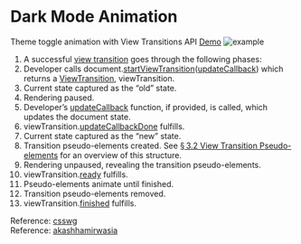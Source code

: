 # Dark Mode Animation
Theme toggle animation with View Transitions API
[Demo](https://drafts.csswg.org/css-view-transitions-1)
![example]()

<ol>
  <li>
    A successful
    <a href="https://drafts.csswg.org/css-view-transitions-1/#view-transitions"
      >view transition</a
    >
    goes through the following phases:
  </li>
  <li>
    Developer calls document.<a
      href="https://drafts.csswg.org/css-view-transitions-1/#dom-document-startviewtransition"
      >startViewTransition</a
    >(<a
      href="https://drafts.csswg.org/css-view-transitions-1/#callbackdef-updatecallback"
      >updateCallback</a
    >) which returns a
    <a href="https://drafts.csswg.org/css-view-transitions-1/#viewtransition"
      >ViewTransition</a
    >, viewTransition.
  </li>

  <li>Current state captured as the “old” state.</li>

  <li>Rendering paused.</li>

  <li>
    Developer’s
    <a
      href="https://drafts.csswg.org/css-view-transitions-1/#callbackdef-updatecallback"
      >updateCallback</a
    >
    function, if provided, is called, which updates the document state.
  </li>

  <li>
    viewTransition.<a
      href="https://drafts.csswg.org/css-view-transitions-1/#dom-viewtransition-updatecallbackdone"
      >updateCallbackDone</a
    >
    fulfills.
  </li>

  <li>Current state captured as the “new” state.</li>

  <li>
    Transition pseudo-elements created. See
    <a
      href="https://drafts.csswg.org/css-view-transitions-1/#view-transition-pseudos"
      >§ 3.2 View Transition Pseudo-elements</a
    >
    for an overview of this structure.
  </li>

  <li>Rendering unpaused, revealing the transition pseudo-elements.</li>

  <li>
    viewTransition.<a
      href="https://drafts.csswg.org/css-view-transitions-1/#dom-viewtransition-ready"
      >ready</a
    >
    fulfills.
  </li>

  <li>Pseudo-elements animate until finished.</li>

  <li>Transition pseudo-elements removed.</li>

  <li>
    viewTransition.<a
      href="https://drafts.csswg.org/css-view-transitions-1/#dom-viewtransition-finished"
      >finished</a
    >
    fulfills.
  </li>
</ol>


Reference: [csswg](https://drafts.csswg.org/css-view-transitions-1)
<br />
Reference: [akashhamirwasia](https://akashhamirwasia.com/blog/full-page-theme-toggle-animation-with-view-transitions-api/)
